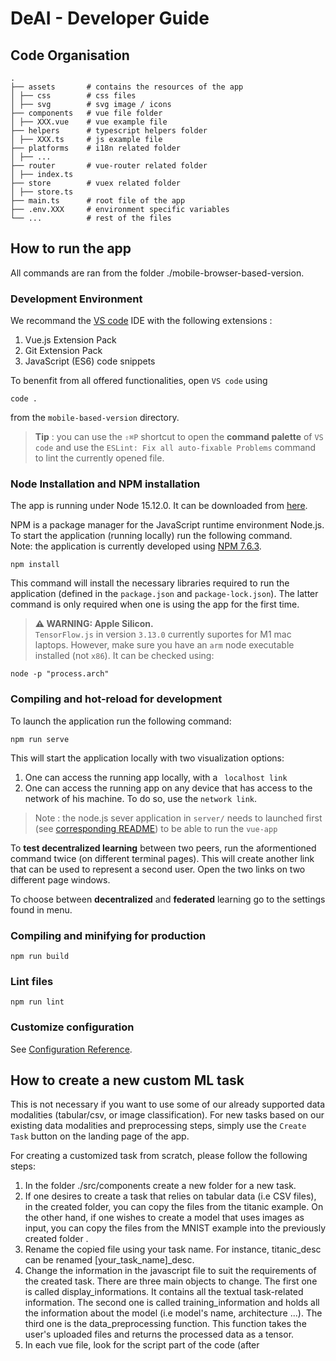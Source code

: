 # DeAI - Developer Guide

## Code Organisation

    .
    ├── assets       # contains the resources of the app
    │ ├── css        # css files
    │ ├── svg        # svg image / icons
    ├── components   # vue file folder
    │ ├── XXX.vue    # vue example file
    ├── helpers      # typescript helpers folder
    │ ├── XXX.ts     # js example file
    ├── platforms    # i18n related folder
    │ ├── ...
    ├── router       # vue-router related folder
    │ ├── index.ts
    ├── store        # vuex related folder
    │ ├── store.ts
    ├── main.ts      # root file of the app
    ├── .env.XXX     # environment specific variables
    └── ...          # rest of the files

## How to run the app

All commands are ran from the folder ./mobile-browser-based-version.

### Development Environment

We recommand the [VS code](https://code.visualstudio.com/) IDE with the following extensions :

1. Vue.js Extension Pack
2. Git Extension Pack
3. JavaScript (ES6) code snippets

To benenfit from all offered functionalities, open `VS code` using

```
code .
```

from the `mobile-based-version` directory.

> **Tip** : you can use the `⇧⌘P` shortcut to open the **command palette** of `VS code` and use the `ESLint: Fix all auto-fixable Problems` command to lint the currently opened file.

### Node Installation and NPM installation

The app is running under Node 15.12.0. It can be downloaded from [here](https://nodejs.org/en/download/releases/).

NPM is a package manager for the JavaScript runtime environment Node.js.  
To start the application (running locally) run the following command.  
Note: the application is currently developed using [NPM 7.6.3](https://www.npmjs.com/package/npm/v/7.6.3).

```
npm install
```

This command will install the necessary libraries required to run the application (defined in the `package.json` and `package-lock.json`). The latter command is only required when one is using the app for the first time.

> **⚠ WARNING: Apple Silicon.**  
> `TensorFlow.js` in version `3.13.0` currently suportes for M1 mac laptops. However, make sure you have an `arm` node executable installed (not `x86`). It can be checked using:

```
node -p "process.arch"
```

### Compiling and hot-reload for development

To launch the application run the following command:

```
npm run serve
```

This will start the application locally with two visualization options:

1. One can access the running app locally, with a ` localhost link`
2. One can access the running app on any device that has access to the network of his machine. To do so, use the `network link`.

> Note : the node.js sever application in `server/` needs to launched first (see [corresponding README](server/README.md)) to be able to run the `vue-app`

To **test decentralized learning** between two peers, run the aformentioned command twice (on different terminal pages). This will create another link that can be used to represent a second user. Open the two links on two different page windows.

To choose between **decentralized** and **federated** learning go to the settings found in menu.

### Compiling and minifying for production

```
npm run build
```

### Lint files

```
npm run lint
```

### Customize configuration

See [Configuration Reference](https://cli.vuejs.org/config/).

## How to create a new custom ML task

This is not necessary if you want to use some of our already supported data modalities (tabular/csv, or image classification). For new tasks based on our existing data modalities and preprocessing steps, simply use the `Create Task` button on the landing page of the app.

For creating a customized task from scratch, please follow the following steps:

1. In the folder ./src/components create a new folder for a new task.
2. If one desires to create a task that relies on tabular data (i.e CSV files), in the created folder, you can copy the files from the titanic example. On the other hand, if one wishes to create a model that uses images as input, you can copy the files from the MNIST example into the previously created folder .
3. Rename the copied file using your task name. For instance, titanic_desc can be renamed [your_task_name]\_desc.
4. Change the information in the javascript file to suit the requirements of the created task. There are three main objects to change. The first one is called display_informations. It contains all the textual task-related information. The second one is called training_information and holds all the information about the model (i.e model's name, architecture ...). The third one is the data_preprocessing function. This function takes the user's uploaded files and returns the processed data as a tensor.
5. In each vue file, look for the script part of the code (after <script>) and replace the first import with the javascript associated with your task. For instance, replace import {...} from "titanic_script" with import {...} from "[your_task_name]\_script".
6. Add your task to the vue routing file in ./src/router/index.js. More instructions soon to come.

## Explanation of the current architecture of the app

### Overview of the architecture

Tasks are organized around the following files:

- vue files are used to render the task-related user interface. Users should not modify the core code of these files.
- a typescript file contains all the task-related information and methods. For instance, in this file, one can find the specific data-processing function or the textual description of the task.

### Use of tpyescript

In order to facilitate development with javascript (js) we use [typescript](https://www.typescriptlang.org/) (ts); this adds an additional layer on top of javascript that allows for a deeper integration with your editor which enables you to catch errors faster. 

If you know js then you basically already know ts, since js is a subset of ts, anything you can do on js, you can also do on ts. What's new is that ts has a stricter policy (these can be silenced, and so we can indeed run ts files as if they were js), here are some examples:

#### Function overloading

This would run perfectly on js
```js
function addNumbers(a, b) {  
    return a + b;  
}  
var sum = addNumbers(15, 25, 30);  
``` 

However in ts we get the following error: ``Expected 2 arguments, but got 3.  ``

####  Equality checks

```js
const isEqual = 20 == '20'
console.log(isEqual)
``` 
In js these two are equal since it tries to cast types and see if they are equal, while convenient in a small project, this can lead to hard to find bugs in larger ones. In ts this would yield the following error:
```
This condition will always return 'false' since the types 'number' and 'string' have no overlap.
```

#### Type annotations

Typescript allows us to annotate the input and output of functions, this greatly simplifies using functions where  types might be ambiguous, the previous function we saw could be annotate as follows in ts:

 ```ts
function addNumbers(a: number, b: number): number {  
    return a + b;  
}  
var sum = addNumbers(15, 25);  
``` 

Since we know the output type is of type number, we can safely call ``sum.toPrecision(2)``, if we wanted to get the sum with 2 significant digits. If sum was not of type number (that dit not have a function called toPrecision or was of type any), then our editor would tell us:  ``TypeError: k.toPrecision is not a function`` . 

This brings us to our next comment, if we cast sum as type any, then we would get no compiler error:
  ```ts

var sum = 'hello DeAI' as any;
sum.toPrecision(2)  
```
 
any is a special ts type that you can use when you don't want type checking errors, this is however not desirable since this would defeat the whole purpose of using ts in the first place. 

In vue files you simply need to add ts in the script tag to enable ts:
  ```vue
<script lang="ts">
</script>
```

There are of course more details, but if you know js, now you should be ready for ts! If you want to learn more this [official (5min) guide](https://www.typescriptlang.org/docs/handbook/typescript-in-5-minutes.html) is an excellent place to start.

### Use of Vue.js

The main front-end framework used by the application is Vue.js, a widely used framework to build single-page UI (See [Reference](https://router.vuejs.org/guide/)).  
The application is built around Vue.js components. Essentially, components are defined around two parts:

1. An HTML template that states how the component should be rendered
2. A script that defines the behaviors of the components

### Component architecture of the project

Components can be organized in a parent/child relation. Meaning that one can have a parent component that holds many other child components.  
`routers` are used to define which components are displayed to the user depending on the user's inputs.

The application runs the following architecture:

- **The global component** of the app is called `App.vue`. This component implements a mini-side bar that is always displayed to the user. This mini-sidebar allows the user to directly access the available list of tasks available, and change some parameters of the page (color and night mode).
- **Information Display Components** are components that are displayed on the right side of the mini-side bar. Depending on the user's path choice, a component is displayed. The following components can be displayed:
  - **The task list component** is called `TaskList.vue`. It's the default component used to fill this space. It shows which ML tasks are open for collaborative training.
  - **Task-related Components** are components used to display the interface associated with a particular task. The UI components for an ML task come in a parent-child relation: one global component (called `[taskName]_model.vue`) is used to implement a sidebar that allows the user to navigate through the different components associated with a task. On the right side of this global component, the following components are used to create a task (and note that all of them need to be created for each task):
    - **Description of the task** under the name `[taskName]\_description.vue. It gives an overview of the task.
    - **Training of the task** under the name `[taskName]_training.vue`. Allows the users to train a model, either collaboratively using p2p communication, or alone by local training. As a side note, components are created only when they are called by the user. Meaning that until the user reaches the training page of the task, the `[taskName]_training.vue`is not created. When a user reaches for the first time the training components, the component is created, and only then the NN model is created and stored in the browser's indexdb database. The training is done in a seperated script. To start training, the function named `join_training`is called. This function preprocess the data using the task specific data pre-processing function and then train the model using the shared `train`function.

All these are served by the typescript file associated to the task.

### Training Loop

A shared function `training` is called by all components that are training a model. This function is located in the file ./helpers/training.js.  
The idea is that the training part for all tasks relies on the same ML backend, while the pre-processing of the training data is done in a custom version (at the component level) by each task.  
The training process works as follows:

1. When a user has stated that he wishes to join the training of a task, a TF.js model is initialized (for now with a standard initialization) and stored into the browser's local storage. (call to `create_model`, a function embedded into the task's training component)
2. Once the user connects their dataset, a pre-processing function is called. The pre-processing function is specifically tailored for each task and so is embedded in the task's training component under the name `data_preprocessing`. This can be either one-off preprocessing of the entire dataset, or a batch-wise pre-processing function which will then be repeatedly called during training, for each new minibatch of training data.
3. The `training` function function loads the model from the browser's local storage and updates the model by training it on the given dataset (and communicating with peers or a federated learning server). As mentioned earlier, the training function is shared by all training components.

## Communication between peers

Explanations on communication between peers will be added soon.

The decentralized training version relies on p2p communication via [peer2js](https://peerjs.com/). The federated trainind does not need `peer2js` but direclty communicates with the server.

## Some further integrations notes

### Using on mobile devices

Depending on the user's screen width, the left hand sidebar associated to task's components can disapear and be opened using the button located on the top left corner of the user's screen.
For now a template that shows how to create tasks can be found.

### Main packages used

| Name                                                  |     Keyword     | Description                                                               |
| ----------------------------------------------------- | :-------------: | :------------------------------------------------------------------------ |
| [vuex](https://vuex.vuejs.org/)                       |     `Store`     | It serves as a centralized store for all the components in an application |
| [vee-validate](https://vee-validate.logaretm.com/v4/) |     `Form`      | Form Validation for Vue.js                                                |
| [vue-toaster](https://github.com/MeForma/vue-toaster) | `Notifications` | Toast notification plugin for Vue.js                                      |
| [tippy](https://atomiks.github.io/tippyjs/)           |     `Menu`      | Pluging to build menu / side bars                                         |
| [vue-i18n](https://vue-i18n.intlify.dev/)             | `Internation.`  | Internationalization plugin for Vue.js                                    |
| [vue-router](https://router.vuejs.org/)               |    `Routing`    | Official router plugin for Vue.js                                         |
| [tfjs](https://www.tensorflow.org/js)                 |  `ML backend`   | Library for machine learning in JavaScript                                |
| [axios](https://axios-http.com/)                      | `HTTP requests` | Axios is a promise-based HTTP Client for node.js and the browser.         |
| [lodash](https://lodash.com/)                         |  `JS Helpers`   | Functional library for higher order function on list and js objects       |
| [yup](https://github.com/jquense/yup)                 |     `Form`      | Schema builder for runtime value parsing and validation (forms).          |
| [peerjs](https://peerjs.com/)                         | `Communication` | P2P communication libary for DeAI                                         |
